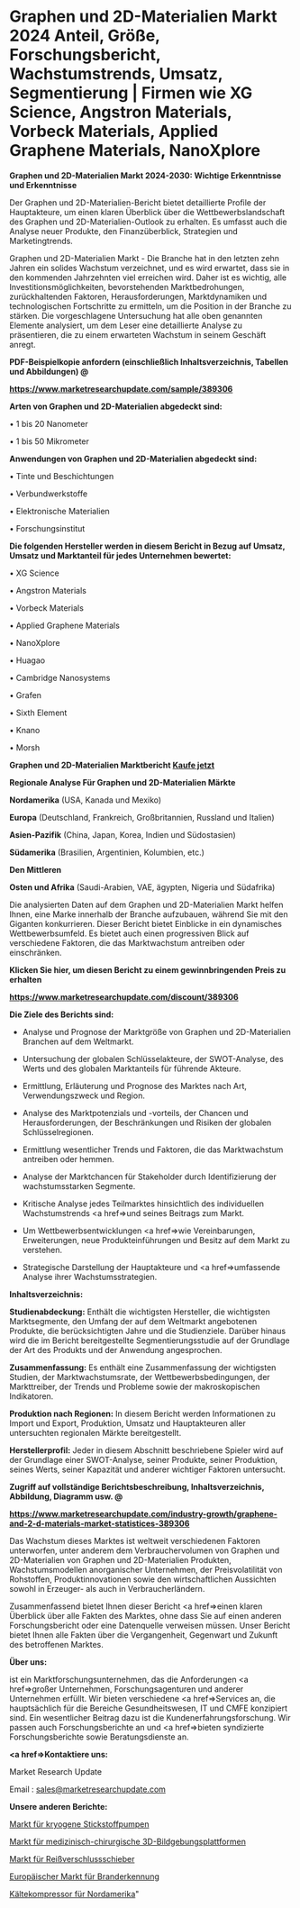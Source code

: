 # Graphen und 2D-Materialien Markt 2024 Anteil, Größe, Forschungsbericht, Wachstumstrends, Umsatz, Segmentierung | Firmen wie XG Science, Angstron Materials, Vorbeck Materials, Applied Graphene Materials, NanoXplore

<strong>Graphen und 2D-Materialien Markt 2024-2030: Wichtige Erkenntnisse und Erkenntnisse</strong>

Der Graphen und 2D-Materialien-Bericht bietet detaillierte Profile der Hauptakteure, um einen klaren Überblick über die Wettbewerbslandschaft des Graphen und 2D-Materialien-Outlook zu erhalten. Es umfasst auch die Analyse neuer Produkte, den Finanzüberblick, Strategien und Marketingtrends.

Graphen und 2D-Materialien Markt - Die Branche hat in den letzten zehn Jahren ein solides Wachstum verzeichnet, und es wird erwartet, dass sie in den kommenden Jahrzehnten viel erreichen wird. Daher ist es wichtig, alle Investitionsmöglichkeiten, bevorstehenden Marktbedrohungen, zurückhaltenden Faktoren, Herausforderungen, Marktdynamiken und technologischen Fortschritte zu ermitteln, um die Position in der Branche zu stärken. Die vorgeschlagene Untersuchung hat alle oben genannten Elemente analysiert, um dem Leser eine detaillierte Analyse zu präsentieren, die zu einem erwarteten Wachstum in seinem Geschäft anregt.



<strong><b>PDF-Beispielkopie anfordern (einschließlich Inhaltsverzeichnis, Tabellen und Abbildungen) @ </b></strong>

<strong><a href=https://www.marketresearchupdate.com/sample/389306>

<strong>https://www.marketresearchupdate.com/sample/389306</u></a></strong></strong>



<strong>Arten von Graphen und 2D-Materialien abgedeckt sind:</strong>

• 1 bis 20 Nanometer

• 1 bis 50 Mikrometer



<strong>Anwendungen von Graphen und 2D-Materialien abgedeckt sind:</strong>

• Tinte und Beschichtungen

• Verbundwerkstoffe

• Elektronische Materialien

• Forschungsinstitut



<strong>Die folgenden Hersteller werden in diesem Bericht in Bezug auf Umsatz, Umsatz und Marktanteil für jedes Unternehmen bewertet:</strong>

• XG Science

• Angstron Materials

• Vorbeck Materials

• Applied Graphene Materials

• NanoXplore

• Huagao

• Cambridge Nanosystems

• Grafen

• Sixth Element

• Knano

• Morsh



<strong>Graphen und 2D-Materialien Marktbericht <a href=https://www.marketresearchupdate.com/buynow/389306>Kaufe jetzt</a></strong>



<strong>Regionale Analyse Für Graphen und 2D-Materialien Märkte</strong>



<strong>Nordamerika</strong> (USA, Kanada und Mexiko)



<strong>Europa</strong> (Deutschland, Frankreich, Großbritannien, Russland und Italien)



<strong>Asien-Pazifik</strong> (China, Japan, Korea, Indien und Südostasien)



<strong>Südamerika</strong> (Brasilien, Argentinien, Kolumbien, etc.)



<strong>Den Mittleren</strong> 

<strong>Osten und Afrika</strong> (Saudi-Arabien, VAE, ägypten, Nigeria und Südafrika)

Die analysierten Daten auf dem Graphen und 2D-Materialien Markt helfen Ihnen, eine Marke innerhalb der Branche aufzubauen, während Sie mit den Giganten konkurrieren. Dieser Bericht bietet Einblicke in ein dynamisches Wettbewerbsumfeld. Es bietet auch einen progressiven Blick auf verschiedene Faktoren, die das Marktwachstum antreiben oder einschränken.



<strong>Klicken Sie hier, um diesen Bericht zu einem gewinnbringenden Preis zu erhalten
</strong>

<strong><a href=https://www.marketresearchupdate.com/discount/389306>https://www.marketresearchupdate.com/discount/389306</b></u></strong></a>



<strong>Die Ziele des Berichts sind:</strong>

- Analyse und Prognose der Marktgröße von Graphen und 2D-Materialien Branchen auf dem Weltmarkt.

- Untersuchung der globalen Schlüsselakteure, der SWOT-Analyse, des Werts und des globalen Marktanteils für führende Akteure.

- Ermittlung, Erläuterung und Prognose des Marktes nach Art, Verwendungszweck und Region.

- Analyse des Marktpotenzials und -vorteils, der Chancen und Herausforderungen, der Beschränkungen und Risiken der globalen Schlüsselregionen.

- Ermittlung wesentlicher Trends und Faktoren, die das Marktwachstum antreiben oder hemmen.

- Analyse der Marktchancen für Stakeholder durch Identifizierung der wachstumsstarken Segmente.

- Kritische Analyse jedes Teilmarktes hinsichtlich des individuellen Wachstumstrends <a href=>und</a> seines Beitrags zum Markt.

- Um Wettbewerbsentwicklungen <a href=>wie</a> Vereinbarungen, Erweiterungen, neue Produkteinführungen und Besitz auf dem Markt zu verstehen.

- Strategische Darstellung der Hauptakteure und <a href=>umfas</a>sende Analyse ihrer Wachstumsstrategien.



<strong>Inhaltsverzeichnis:</strong>



<strong>Studienabdeckung:</strong> Enthält die wichtigsten Hersteller, die wichtigsten Marktsegmente, den Umfang der auf dem Weltmarkt angebotenen Produkte, die berücksichtigten Jahre und die Studienziele. Darüber hinaus wird die im Bericht bereitgestellte Segmentierungsstudie auf der Grundlage der Art des Produkts und der Anwendung angesprochen.



<strong>Zusammenfassung:</strong> Es enthält eine Zusammenfassung der wichtigsten Studien, der Marktwachstumsrate, der Wettbewerbsbedingungen, der Markttreiber, der Trends und Probleme sowie der makroskopischen Indikatoren.



<strong>Produktion nach Regionen:</strong> In diesem Bericht werden Informationen zu Import und Export, Produktion, Umsatz und Hauptakteuren aller untersuchten regionalen Märkte bereitgestellt.



<strong>Herstellerprofil:</strong> Jeder in diesem Abschnitt beschriebene Spieler wird auf der Grundlage einer SWOT-Analyse, seiner Produkte, seiner Produktion, seines Werts, seiner Kapazität und anderer wichtiger Faktoren untersucht.



<strong><b>Zugriff auf vollständige Berichtsbeschreibung, Inhaltsverzeichnis, Abbildung, Diagramm usw. @ </b></strong>

<strong><a href=https://www.marketresearchupdate.com/industry-growth/graphene-and-2-d-materials-market-statistices-389306>https://www.marketresearchupdate.com/industry-growth/graphene-and-2-d-materials-market-statistices-389306</a></strong>

Das Wachstum dieses Marktes ist weltweit verschiedenen Faktoren unterworfen, unter anderem dem Verbrauchervolumen von Graphen und 2D-Materialien von Graphen und 2D-Materialien Produkten, Wachstumsmodellen anorganischer Unternehmen, der Preisvolatilität von Rohstoffen, Produktinnovationen sowie den wirtschaftlichen Aussichten sowohl in Erzeuger- als auch in Verbraucherländern.

Zusammenfassend bietet Ihnen dieser Bericht <a href=>einen</a> klaren Überblick über alle Fakten des Marktes, ohne dass Sie auf einen anderen Forschungsbericht oder eine Datenquelle verweisen müssen. Unser Bericht bietet Ihnen alle Fakten über die Vergangenheit, Gegenwart und Zukunft des betroffenen Marktes.



<strong>Über uns:</strong>

 ist ein Marktforschungsunternehmen, das die Anforderungen <a href=>großer</a> Unternehmen, Forschungsagenturen und anderer Unternehmen erfüllt. Wir bieten verschiedene <a href=>Services</a> an, die hauptsächlich für die Bereiche Gesundheitswesen, IT und CMFE konzipiert sind. Ein wesentlicher Beitrag dazu ist die Kundenerfahrungsforschung. Wir passen auch Forschungsberichte an und <a href=>bieten</a> syndizierte Forschungsberichte sowie Beratungsdienste an.



<strong><a href=>Kontaktiere uns:</a></strong>

Market Research Update

Email : sales@marketresearchupdate.com



<strong>Unsere anderen Berichte:</strong>

<a href=https://www.linkedin.com/pulse/nitrogen-cryogenic-pump-market-opportunities>Markt für kryogene Stickstoffpumpen</a>

<a href=https://www.linkedin.com/pulse/3d-medical-surgical-imaging-platform-market-1f>Markt für medizinisch-chirurgische 3D-Bildgebungsplattformen</a>

<a href=https://www.linkedin.com/pulse/zipper-sliders-market-2023-analysis-growth-drivers-vendors>Markt für Reißverschlussschieber</a>

<a href=https://www.linkedin.com/pulse/europe-fire-detection-market-continues-rapid>Europäischer Markt für Branderkennung</a>

<a href=https://www.linkedin.com/pulse/north-america-refrigeration-compressor>Kältekompressor für Nordamerika</a>"
